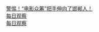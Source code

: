   
[警惕！“电影众筹”把手伸向了邯郸人！](http://www.dianyue.me/archives/492/aczoeyssghbsh95j/)  
[每日观察](http://www.dianyue.me/archives/909/tdlq1hjs33in30o5/)  
[每日观察](http://www.dianyue.me/archives/905/gsxqj00bjy72l9ec/)